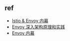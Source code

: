 


## ref
+ [Istio & Envoy 内幕](https://istio-insider.mygraphql.com/zh-cn/latest/ch2-envoy/envoy-overview.html)
+ [Envoy 深入架构原理和实践](https://www.thebyte.com.cn/MicroService/Envoy.html)
+ [Envoy 内幕](https://istio-insider.mygraphql.com/zh-cn/latest/ch2-envoy/index.html)